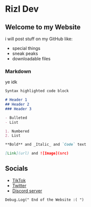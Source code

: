 # Rizl Dev
## Welcome to my Website

 i will post stuff on my GitHub like:
 - special things
 - sneak peaks
 - downloadable files


### Markdown

ye idk

```markdown
Syntax highlighted code block

# Header 1
## Header 2
### Header 3

- Bulleted
- List

1. Numbered
2. List

**Bold** and _Italic_ and `Code` text

[Link](url) and ![Image](src)
```

## Socials
 - [TikTok](https://www.tiktok.com/@rizl_dev)
 - [Twitter](https://twitter.com/Rizl08gozl)
 - [Discord server]()

`Debug.Log(" End of the Website :( ")`
